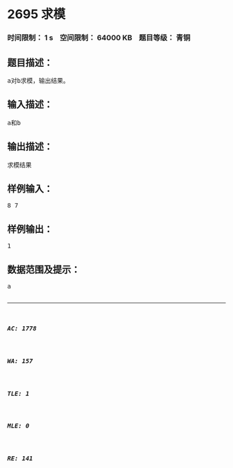# 2695 求模   
### 时间限制： 1 s&nbsp;&nbsp;&nbsp;&nbsp;空间限制： 64000 KB&nbsp;&nbsp;&nbsp;&nbsp;题目等级： 青铜  
## 题目描述：  

<pre>
a对b求模，输出结果。
</pre>
  
  
## 输入描述：  

<pre>
a和b
</pre>
  
  
## 输出描述：  

<pre>
求模结果
</pre>
  
  
## 样例输入：  

<pre>
8 7
</pre>
  
  
## 样例输出：  

<pre>
1
</pre>
  
  
## 数据范围及提示：  

<pre>
a<b
</pre>
  
  
***  

##### AC: 1778  
##### WA: 157  
##### TLE: 1  
##### MLE: 0  
##### RE: 141  

